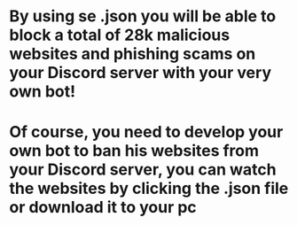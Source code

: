 # By using se .json you will be able to block a total of 28k malicious websites and phishing scams on your Discord server with your very own bot!

# Of course, you need to develop your own bot to ban his websites from your Discord server, you can watch the websites by clicking the .json file or download it to your pc
